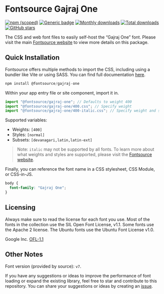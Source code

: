# Fontsource Gajraj One

[![npm (scoped)](https://img.shields.io/npm/v/@fontsource/gajraj-one?color=brightgreen)](https://www.npmjs.com/package/@fontsource/gajraj-one) [![Generic badge](https://img.shields.io/badge/fontsource-passing-brightgreen)](https://github.com/fontsource/fontsource) [![Monthly downloads](https://badgen.net/npm/dm/@fontsource/gajraj-one)](https://github.com/fontsource/fontsource) [![Total downloads](https://badgen.net/npm/dt/@fontsource/gajraj-one)](https://github.com/fontsource/fontsource) [![GitHub stars](https://img.shields.io/github/stars/fontsource/fontsource.svg?style=social&label=Star)](https://github.com/fontsource/fontsource/stargazers)

The CSS and web font files to easily self-host the “Gajraj One” font. Please visit the main [Fontsource website](https://fontsource.org/fonts/gajraj-one) to view more details on this package.

## Quick Installation

Fontsource offers multiple methods to import the CSS, including using a bundler like Vite or using SASS. You can find full documentation [here](https://fontsource.org/docs/getting-started/introduction).

```javascript
npm install @fontsource/gajraj-one
```

Within your app entry file or site component, import it in.

```javascript
import "@fontsource/gajraj-one"; // Defaults to weight 400
import "@fontsource/gajraj-one/400.css"; // Specify weight
import "@fontsource/gajraj-one/400-italic.css"; // Specify weight and style
```

Supported variables:
- Weights: `[400]`
- Styles: `[normal]`
- Subsets: `[devanagari,latin,latin-ext]`

> Note: `italic` may not be supported by all fonts. To learn more about what weights and styles are supported, please visit the [Fontsource website](https://fontsource.org/fonts/gajraj-one).

Finally, you can reference the font name in a CSS stylesheet, CSS Module, or CSS-in-JS.

```css
body {
  font-family: "Gajraj One";
}
```

## Licensing
Always make sure to read the license for each font you use. Most of the fonts in the collection use the SIL Open Font License, v1.1. Some fonts use the Apache 2 license. The Ubuntu fonts use the Ubuntu Font License v1.0.

Google Inc.
[OFL-1.1](http://scripts.sil.org/OFL)

## Other Notes
Font version (provided by source): `v7`.

If you have any suggestions or ideas to improve the performance of font loading or expand the existing library, feel free to star and contribute to this repository. You can share your suggestions or ideas by creating an [issue](https://github.com/fontsource/fontsource/issues).